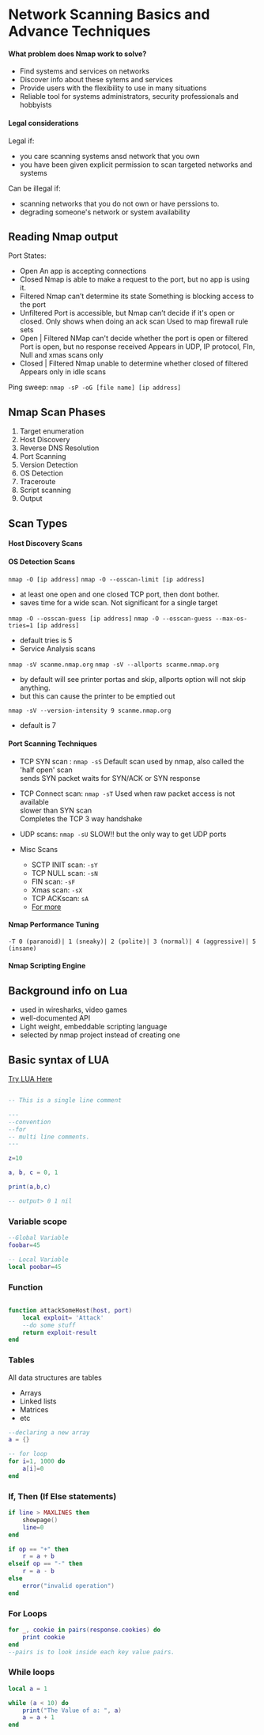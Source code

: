 # Network Scanning Basics and Advance Techniques

#### What problem does Nmap work to solve?

- Find systems and services on networks
- Discover info about these sytems and services
- Provide users with the flexibility to use in many situations
- Reliable tool for systems administrators, security professionals and hobbyists

#### Legal considerations

Legal if:

- you care scanning systems ansd network that you own
- you have been given explicit permission to scan targeted networks and systems

Can be illegal if:

- scanning networks that you do not own or have perssions to.
- degrading someone's network or system availability

## Reading Nmap output

Port States:

- Open
  An app is accepting connections
- Closed
  Nmap is able to make a request to the port, but no app is using it.
- Filtered
  Nmap can’t determine its state
  Something is blocking access to the port
- Unfiltered
  Port is accessible, but Nmap can’t decide if it's open or closed.
  Only shows when doing an ack scan
  Used to map firewall rule sets
- Open | Filtered
  NMap can't decide whether the port is open or filtered
  Port is open, but no response received
  Appears in UDP, IP protocol, FIn, Null and xmas scans only
- Closed | Filtered
  Nmap unable to determine whether closed of filtered
  Appears only in idle scans

Ping sweep:
`nmap -sP -oG [file name] [ip address]`

## Nmap Scan Phases

1. Target enumeration
2. Host Discovery
3. Reverse DNS Resolution
4. Port Scanning
5. Version Detection
6. OS Detection
7. Traceroute
8. Script scanning
9. Output

## Scan Types

#### Host Discovery Scans

#### OS Detection Scans

`nmap -O [ip address]`
`nmap -O --osscan-limit [ip address]`

- at least one open and one closed TCP port, then dont bother.
- saves time for a wide scan. Not significant for a single target

`nmap -O --osscan-guess [ip address]`
`nmap -O --osscan-guess --max-os-tries=1 [ip address]`

- default tries is 5
- Service Analysis scans

`nmap -sV scanme.nmap.org`
`nmap -sV --allports scanme.nmap.org`

- by default will see printer portas and skip, allports option will not skip anything.
- but this can cause the printer to be emptied out

`nmap -sV --version-intensity 9 scanme.nmap.org`

- default is 7

#### Port Scanning Techniques

- TCP SYN scan : `nmap -sS`
  Default scan used by nmap, also called the 'half open' scan  
   sends SYN packet
  waits for SYN/ACK or SYN response

- TCP Connect scan: `nmap -sT`
  Used when raw packet access is not available  
   slower than SYN scan  
   Completes the TCP 3 way handshake
- UDP scans: `nmap -sU`
  SLOW!! but the only way to get UDP ports
- Misc Scans
  - SCTP INIT scan: `-sY`
  - TCP NULL scan: `-sN`
  - FIN scan: `-sF`
  - Xmas scan: `-sX`
  - TCP ACKscan: `sA`
  - [For more](https://nmap.org/book/man-port-scanning-techniques)

#### Nmap Performance Tuning

`-T 0 (paranoid)| 1 (sneaky)| 2 (polite)| 3 (normal)| 4 (aggressive)| 5 (insane)`

#### Nmap Scripting Engine

## Background info on Lua

- used in wiresharks, video games
- well-documented API
- Light weight, embeddable scripting language
- selected by nmap project instead of creating one

## Basic syntax of LUA

[Try LUA Here](https://www.lua.org/demo.html)

```lua title="Commenting"

-- This is a single line comment

---
--convention
--for
-- multi line comments.
---

```

```lua title="variable assignment"
z=10
```

```lua title="overloaded assignment"
a, b, c = 0, 1

print(a,b,c)

-- output> 0 1 nil
```

### Variable scope

```lua
--Global Variable
foobar=45

-- Local Variable
local poobar=45
```

### Function

```lua

function attackSomeHost(host, port)
    local exploit= 'Attack'
    --do some stuff
    return exploit-result
end
```

### Tables

All data structures are tables

- Arrays
- Linked lists
- Matrices
- etc

```lua
--declaring a new array
a = {}

-- for loop
for i=1, 1000 do
    a[i]=0
end
```

### If, Then (If Else statements)

```lua
if line > MAXLINES then
    showpage()
    line=0
end

if op == "+" then
    r = a + b
elseif op == "-" then
    r = a - b
else
    error("invalid operation")
end
```

### For Loops

```lua
for _, cookie in pairs(response.cookies) do
    print cookie
end
--pairs is to look inside each key value pairs.
```

### While loops

```lua
local a = 1

while (a < 10) do
    print("The Value of a: ", a)
    a = a + 1
end
```
